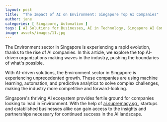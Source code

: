 ```yaml
---
layout: post
title:  "The Impact of AI on Environment: Singapore Top AI Companies"
author: jane
categories: [ Singapore, Automation ]
tags: [ AI Solutions for Businesses, AI in Technology, Singapore AI Companies, Machine Learning Innovations, AI Growth ]
image: assets/images/11.jpg
---
```


The Environment sector in Singapore is experiencing a rapid evolution, thanks to the rise of AI companies. In this article, we explore the top AI-driven organizations making waves in the industry, pushing the boundaries of what's possible.

With AI-driven solutions, the Environment sector in Singapore is experiencing unprecedented growth. These companies are using machine learning, automation, and predictive analytics to solve complex challenges, making the industry more competitive and forward-looking.

Singapore's thriving AI ecosystem provides fertile ground for companies looking to lead in Environment. With the help of <a href="https://ai.supremacy.sg" target="_blank"> ai.supremacy.sg </a>, startups and established businesses alike can gain access to the insights and partnerships necessary for continued success in the AI landscape.
